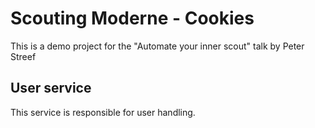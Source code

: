 # Scouting Moderne - Cookies

This is a demo project for the "Automate your inner scout" talk by Peter Streef

## User service

This service is responsible for user handling.